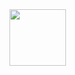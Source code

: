 <img align="left" width="100" height="100" src="https://github.com/PxOctopus/PxOctopus/assets/154042778/0794a946-7c05-4bed-bc7e-0946f414d977">





<!---
PxOctopus/PxOctopus is a ✨ special ✨ repository because its `README.md` (this file) appears on your GitHub profile.
You can click the Preview link to take a look at your changes.
--->

